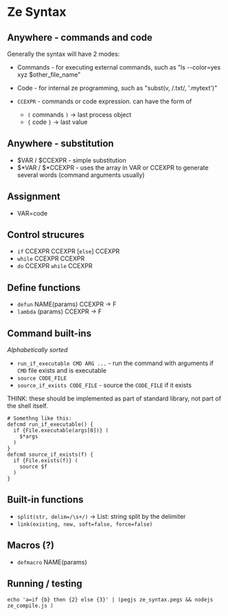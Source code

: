 Ze Syntax
=========

Anywhere - commands and code
----------------------------

Generally the syntax will have 2 modes:
* Commands - for executing external commands, such as "ls --color=yes xyz $other\_file\_name"
* Code - for internal ze programming, such as "subst(v, /\.txt/, '.mytext')"

* `CCEXPR` - commands or code expression. can have the form of
  * `(` commands `)` -> last process object
  * `{` code `}` -> last value

Anywhere - substitution
-----------------------

* $VAR / $CCEXPR - simple substitution
* $\*VAR / $\*CCEXPR - uses the array in VAR or CCEXPR to generate several words (command arguments usually)

Assignment
----------

* VAR=code

Control strucures
-----------------

* `if` CCEXPR CCEXPR [`else`] CCEXPR
* `while` CCEXPR CCEXPR
* `do` CCEXPR `while` CCEXPR

Define functions
----------------

* `defun` NAME(params) CCEXPR -> F
* `lambda` (params) CCEXPR -> F

Command built-ins
-----------------

*Alphabetically sorted*

* `run_if_executable CMD ARG ...` - run the command with arguments if `CMD` file exists and is executable
* `source CODE_FILE`
* `source_if_exists CODE_FILE` - source the `CODE_FILE` if it exists

THINK: these should be implemented as part of standard library, not part of the shell itself.

    # Somethng like this:
    defcmd run_if_executable() {
      if {File.executable(args[0])} (
        $*args
      )
    }
    defcmd source_if_exists(f) {
      if {File.exists(f)} (
        source $f
      )
    }

Built-in functions
------------------

* `split(str, delim=/\s+/)` -> List: string split by the delimiter
* `link(existing, new, soft=false, force=false)`


Macros (?)
----------

* `defmacro` NAME(params)

Running / testing
-----------------

    echo 'a=if {b} then {2} else {3}' | (pegjs ze_syntax.pegs && nodejs ze_compile.js )

